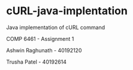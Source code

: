 # cURL-java-implentation
Java implementation of cURL command

COMP 6461 - Assignment 1

Ashwin Raghunath - 40192120

Trusha Patel - 40192614
